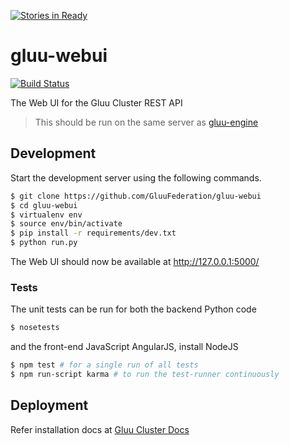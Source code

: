 [![Stories in Ready](https://badge.waffle.io/GluuFederation/gluu-webui.png?label=ready&title=Ready)](https://waffle.io/GluuFederation/gluu-webui)
# gluu-webui

[![Build Status](https://travis-ci.org/GluuFederation/gluu-webui.svg?branch=master)](https://travis-ci.org/GluuFederation/gluu-webui)

The Web UI for the Gluu Cluster REST API

> This should be run on the same server as [gluu-engine](https://github.com/GluuFederation/gluu-engine)

## Development

Start the development server using the following commands.

```bash
$ git clone https://github.com/GluuFederation/gluu-webui
$ cd gluu-webui
$ virtualenv env
$ source env/bin/activate
$ pip install -r requirements/dev.txt
$ python run.py
```

The Web UI should now be available at http://127.0.0.1:5000/

### Tests

The unit tests can be run for both the backend Python code

```bash
$ nosetests
```
and the front-end JavaScript AngularJS, install NodeJS

```bash
$ npm test # for a single run of all tests
$ npm run-script karma # to run the test-runner continuously
```

## Deployment

Refer installation docs at [Gluu Cluster Docs](http://www.gluu.org/docs-cluster/admin-guide/webui/#installation)
